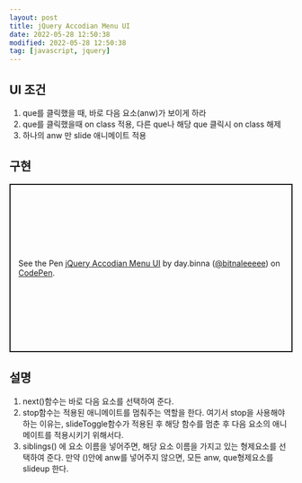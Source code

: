 ```yaml
---
layout: post
title: jQuery Accodian Menu UI
date: 2022-05-28 12:50:38
modified: 2022-05-28 12:50:38
tag: [javascript, jquery]
---
```


## UI 조건
1. que를 클릭했을 때, 바로 다음 요소(anw)가 보이게 하라
2. que를 클릭했을때 on class 적용, 다른 que나 해당 que 클릭시 on class 해제
3. 하나의 anw 만 slide 애니메이트 적용

## 구현
<p class="codepen" data-height="300" data-default-tab="html,result" data-slug-hash="KKeEqpd" data-user="bitnaleeeee" style="height: 300px; box-sizing: border-box; display: flex; align-items: center; justify-content: center; border: 2px solid; margin: 1em 0; padding: 1em;">
  <span>See the Pen <a href="https://codepen.io/bitnaleeeee/pen/KKeEqpd">
  jQuery Accodian Menu UI</a> by day.binna (<a href="https://codepen.io/bitnaleeeee">@bitnaleeeee</a>)
  on <a href="https://codepen.io">CodePen</a>.</span>
</p>
<script async src="https://cpwebassets.codepen.io/assets/embed/ei.js"></script>

## 설명
1. next()함수는 바로 다음 요소를 선택하여 준다.
2. stop함수는 적용된 애니메이트를 멈춰주는 역할을 한다. 여기서 stop을 사용해야 하는 이유는, slideToggle함수가 적용된 후 해당 함수를 멈춘 후 다음 요소의 애니메이트를 적용시키기 위해서다.
3. siblings() 에 요소 이름을 넣어주면, 해당 요소 이름을 가지고 있는 형제요소를 선택하여 준다. 만약 ()안에 anw를 넣어주지 않으면, 모든 anw, que형제요소를 slideup 한다.
